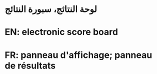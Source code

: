 # لوحة النتائج، سبورة النتائج

# EN: electronic score board

# FR: panneau d'affichage; panneau de résultats
